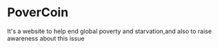 # PoverCoin
It's a website to help end global poverty and starvation,and also to raise awareness about this issue 
